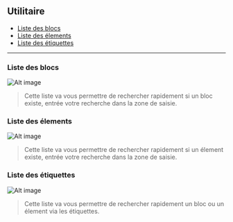 ## Utilitaire
- [Liste des blocs](#liste-des-blocs)
- [Liste des élements](#liste-des-élements)
- [Liste des étiquettes](#liste-des-étiquettes)

---

### Liste des blocs
![Alt image](./srcs/img/data/plugins/utility/blocks.png)

> Cette liste va vous permettre de rechercher rapidement si un bloc existe, entrée votre recherche dans la zone de saisie.

### Liste des élements
![Alt image](./srcs/img/data/plugins/utility/items.png)

> Cette liste va vous permettre de rechercher rapidement si un élement existe, entrée votre recherche dans la zone de saisie.

### Liste des étiquettes
![Alt image](./srcs/img/data/plugins/utility/tags.png)

> Cette liste va vous permettre de rechercher rapidement un bloc ou un élement via les étiquettes.
